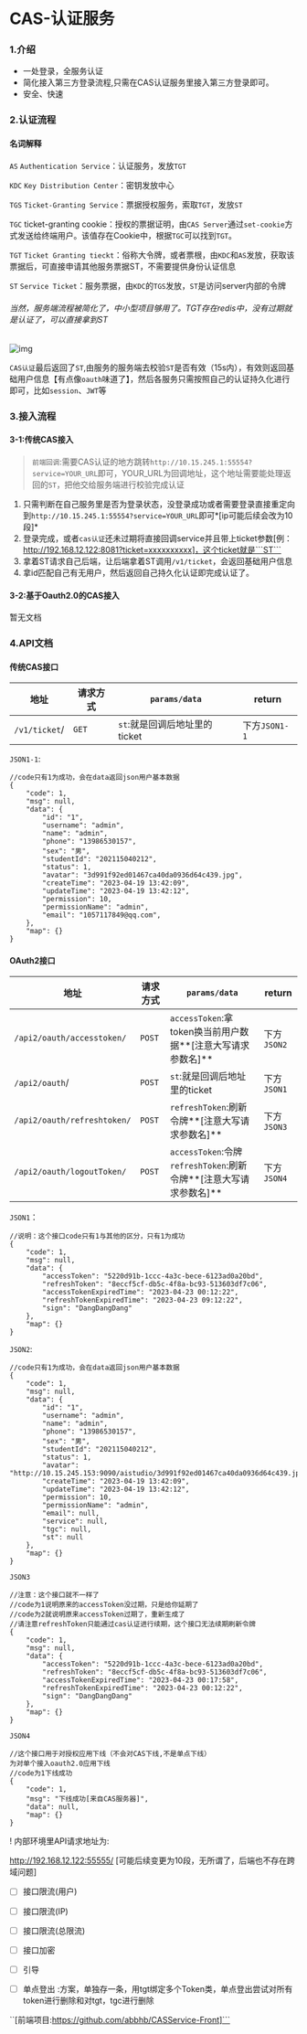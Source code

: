 # CAS-认证服务

### 1.介绍

- 一处登录，全服务认证
- 简化接入第三方登录流程,只需在CAS认证服务里接入第三方登录即可。
- 安全、快速

### 2.认证流程

#### 名词解释
```AS```
```Authentication Service```：认证服务，发放```TGT```

```KDC```
```Key Distribution Center```：密钥发放中心

```TGS```
```Ticket-Granting Service```：票据授权服务，索取```TGT```，发放```ST```

```TGC```
ticket-granting cookie：授权的票据证明，由```CAS Server```通过```set-cookie```方式发送给终端用户。该值存在Cookie中，根据```TGC```可以找到```TGT```。

```TGT```
```Ticket Granting tieckt```：俗称大令牌，或者票根，由```KDC```和```AS```发放，获取该票据后，可直接申请其他服务票据ST，不需要提供身份认证信息

```ST```
```Service Ticket```：服务票据，由```KDC```的```TGS```发放，```ST```是访问server内部的令牌



###### 当然，服务端流程被简化了，中小型项目够用了。TGT存在redis中，没有过期就是认证了，可以直接拿到ST

![img](https://imgconvert.csdnimg.cn/aHR0cHM6Ly9naXRlZS5jb20vc3VoYW93L25vdGUvcmF3L21hc3Rlci9pbWcvMjAyMDA2MDgxNDQ0MjgucG5n?x-oss-process=image/format,png)

```CAS认证```最后返回了```ST```,由服务的服务端去校验```ST```是否有效（15s内），有效则返回基础用户信息【有点像```oauth```味道了】，然后各服务只需按照自己的认证持久化进行即可，比如```session```、```JWT```等

### 3.接入流程

#### 3-1:传统CAS接入
> `前端回调`:需要CAS认证的地方跳转`http://10.15.245.1:55554?service=YOUR_URL`即可，YOUR_URL为回调地址，这个地址需要能处理返回的`ST`，把他交给服务端进行校验完成认证

1. 只需判断在自己服务里是否为登录状态，没登录成功或者需要登录直接重定向到`http://10.15.245.1:55554?service=YOUR_URL`即可*[ip可能后续会改为10段]*
2. 登录完成，或者```cas认证```还未过期将直接回调service并且带上ticket参数[例：http://192.168.12.122:8081?ticket=xxxxxxxxxx]，这个ticket就是```ST```
3. 拿着ST请求自己后端，让后端拿着ST调用```/v1/ticket```，会返回基础用户信息
4. 拿id匹配自己有无用户，然后返回自己持久化认证即完成认证了。

#### 3-2:基于Oauth2.0的CAS接入

暂无文档



### 4.API文档


#### 传统CAS接口
| 地址                                        | 请求方式       | ```params/data```                                           | return        |
| ------------------------------------------- |------------|-------------------------------------------------------------|---------------|
| ```/v1/ticket```/                          | ```GET```  | ```st```:就是回调后地址里的ticket                                    | 下方```JSON1-1``` |

```JSON1-1```:

```
//code只有1为成功，会在data返回json用户基本数据
{
    "code": 1,
    "msg": null,
    "data": {
        "id": "1",
        "username": "admin",
        "name": "admin",
        "phone": "13986530157",
        "sex": "男",
        "studentId": "202115040212",
        "status": 1,
        "avatar": "3d991f92ed01467ca40da0936d64c439.jpg",
        "createTime": "2023-04-19 13:42:09",
        "updateTime": "2023-04-19 13:42:12",
        "permission": 10,
        "permissionName": "admin",
        "email": "1057117849@qq.com",
    },
    "map": {}
}
```


#### OAuth2接口
| 地址                                        | 请求方式       | ```params/data```                                           | return        |
| ------------------------------------------- |------------|-------------------------------------------------------------|---------------|
| ```/api2/oauth/accesstoken/```              | ```POST``` | ```accessToken```:拿token换当前用户数据**[注意大写请求参数名]**              | 下方```JSON2``` |
| ```/api2/oauth```/                          | ```POST``` | ```st```:就是回调后地址里的ticket                                    | 下方```JSON1``` |
| ```/api2/oauth/refreshtoken/``` | ```POST``` | ```refreshToken```:刷新令牌**[注意大写请求参数名]**                      | 下方```JSON3``` |
| ```/api2/oauth/logoutToken/``` | ```POST``` | ```accessToken```:令牌 ```refreshToken```:刷新令牌**[注意大写请求参数名]** | 下方```JSON4``` |

```JSON1```：

```
//说明：这个接口code只有1与其他的区分，只有1为成功
{
    "code": 1,
    "msg": null,
    "data": {
        "accessToken": "5220d91b-1ccc-4a3c-bece-6123ad0a20bd",
        "refreshToken": "8eccf5cf-db5c-4f8a-bc93-513603df7c06",
        "accessTokenExpiredTime": "2023-04-23 00:12:22",
        "refreshTokenExpiredTime": "2023-04-23 09:12:22",
        "sign": "DangDangDang"
    },
    "map": {}
}
```

```JSON2```:

```
//code只有1为成功，会在data返回json用户基本数据
{
    "code": 1,
    "msg": null,
    "data": {
        "id": "1",
        "username": "admin",
        "name": "admin",
        "phone": "13986530157",
        "sex": "男",
        "studentId": "202115040212",
        "status": 1,
        "avatar": "http://10.15.245.153:9090/aistudio/3d991f92ed01467ca40da0936d64c439.jpg",
        "createTime": "2023-04-19 13:42:09",
        "updateTime": "2023-04-19 13:42:12",
        "permission": 10,
        "permissionName": "admin",
        "email": null,
        "service": null,
        "tgc": null,
        "st": null
    },
    "map": {}
}
```

```JSON3```

```
//注意：这个接口就不一样了
//code为1说明原来的accessToken没过期，只是给你延期了
//code为2就说明原来accessToken过期了，重新生成了
//请注意refreshToken只能通过cas认证进行续期，这个接口无法续期刷新令牌
{
    "code": 1,
    "msg": null,
    "data": {
        "accessToken": "5220d91b-1ccc-4a3c-bece-6123ad0a20bd",
        "refreshToken": "8eccf5cf-db5c-4f8a-bc93-513603df7c06",
        "accessTokenExpiredTime": "2023-04-23 00:17:58",
        "refreshTokenExpiredTime": "2023-04-23 00:12:22",
        "sign": "DangDangDang"
    },
    "map": {}
}
```
```JSON4```
```
//这个接口用于对授权应用下线（不会对CAS下线,不是单点下线）
为对单个接入oauth2.0应用下线
//code为1下线成功
{
    "code": 1,
    "msg": "下线成功[来自CAS服务器]",
    "data": null,
    "map": {}
}
```





! 内部环境里API请求地址为:

http://192.168.12.122:55555/ [可能后续变更为10段，无所谓了，后端也不存在跨域问题]


-[ ] 接口限流(用户)
-[ ] 接口限流(IP)
-[ ] 接口限流(总限流)
-[ ] 接口加密
-[ ] 引导
-[ ] 单点登出 :方案，单独存一条，用tgt绑定多个Token类，单点登出尝试对所有token进行删除和对tgt，tgc进行删除


``[前端项目:https://github.com/abbhb/CASService-Front]```